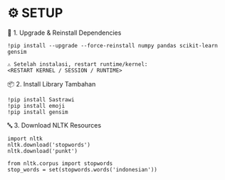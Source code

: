 # ⚙️ SETUP

🔁 1. Upgrade & Reinstall Dependencies
```
!pip install --upgrade --force-reinstall numpy pandas scikit-learn gensim

⚠️ Setelah instalasi, restart runtime/kernel:
<RESTART KERNEL / SESSION / RUNTIME>
```

📦 2. Install Library Tambahan
```
!pip install Sastrawi
!pip install emoji
!pip install gensim
```

🔤 3. Download NLTK Resources
```
import nltk
nltk.download('stopwords')
nltk.download('punkt')

from nltk.corpus import stopwords
stop_words = set(stopwords.words('indonesian'))
```
